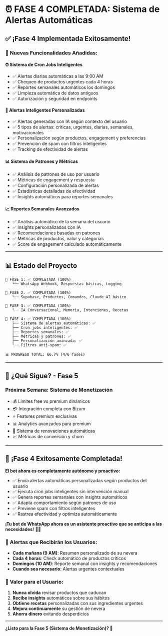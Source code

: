 # ⏰ FASE 4 COMPLETADA: Sistema de Alertas Automáticas

## ✅ **¡Fase 4 Implementada Exitosamente!**

### 🚀 **Nuevas Funcionalidades Añadidas:**

#### ⏰ **Sistema de Cron Jobs Inteligentes**
- ✅ Alertas diarias automáticas a las 9:00 AM
- ✅ Chequeo de productos urgentes cada 4 horas
- ✅ Reportes semanales automáticos los domingos
- ✅ Limpieza automática de datos antiguos
- ✅ Autorización y seguridad en endpoints

#### 🤖 **Alertas Inteligentes Personalizadas**
- ✅ Alertas generadas con IA según contexto del usuario
- ✅ 5 tipos de alertas: críticas, urgentes, diarias, semanales, motivacionales
- ✅ Personalización según productos, engagement y preferencias
- ✅ Prevención de spam con filtros inteligentes
- ✅ Tracking de efectividad de alertas

#### 📊 **Sistema de Patrones y Métricas**
- ✅ Análisis de patrones de uso por usuario
- ✅ Métricas de engagement y respuesta
- ✅ Configuración personalizada de alertas
- ✅ Estadísticas detalladas de efectividad
- ✅ Insights automáticos para reportes semanales

#### 📈 **Reportes Semanales Avanzados**
- ✅ Análisis automático de la semana del usuario
- ✅ Insights personalizados con IA
- ✅ Recomendaciones basadas en patrones
- ✅ Métricas de productos, valor y categorías
- ✅ Score de engagement calculado automáticamente

---

## 📊 **Estado del Proyecto**

```
🎯 FASE 1: ✅ COMPLETADA (100%)
   └── WhatsApp Webhook, Respuestas básicas, Logging

🎯 FASE 2: ✅ COMPLETADA (100%)
   └── Supabase, Productos, Comandos, Claude AI básico

🎯 FASE 3: ✅ COMPLETADA (100%)
   └── IA Conversacional, Memoria, Intenciones, Recetas

🎯 FASE 4: ✅ COMPLETADA (100%)
   ├── Sistema de alertas automáticas: ✅
   ├── Cron jobs inteligentes: ✅
   ├── Reportes semanales: ✅
   ├── Métricas y patrones: ✅
   ├── Personalización avanzada: ✅
   └── Filtros anti-spam: ✅

📊 PROGRESO TOTAL: 66.7% (4/6 fases)
```

---

## 🚀 **¿Qué Sigue? - Fase 5**

### **Próxima Semana: Sistema de Monetización**
- 💰 Límites free vs premium dinámicos
- 💳 Integración completa con Bizum
- ⭐ Features premium exclusivas
- 📊 Analytics avanzados para premium
- 🔄 Sistema de renovaciones automáticas
- 📈 Métricas de conversión y churn

---

## 🎉 **¡Fase 4 Exitosamente Completada!**

**El bot ahora es completamente autónomo y proactivo:**
- ✅ Envía alertas automáticas personalizadas según productos del usuario
- ✅ Ejecuta cron jobs inteligentes sin intervención manual
- ✅ Genera reportes semanales con insights automáticos
- ✅ Adapta comportamiento según patrones de uso
- ✅ Previene spam con filtros inteligentes
- ✅ Rastrea efectividad y optimiza automáticamente

**¡Tu bot de WhatsApp ahora es un asistente proactivo que se anticipa a las necesidades!** 🤖⏰

### 📧 **Alertas que Recibirán los Usuarios:**
- **Cada mañana (9 AM)**: Resumen personalizado de su nevera
- **Cada 4 horas**: Check automático de productos críticos
- **Domingos (10 AM)**: Reporte semanal con insights y recomendaciones
- **Cuando sea necesario**: Alertas urgentes contextuales

### 🎯 **Valor para el Usuario:**
1. **Nunca olvida** revisar productos que caducan
2. **Recibe insights** automáticos sobre sus hábitos
3. **Obtiene recetas** personalizadas con sus ingredientes urgentes
4. **Mejora continuamente** su gestión de nevera
5. **Ahorra dinero** evitando desperdicios

---

**¿Listo para la Fase 5 (Sistema de Monetización)? 🚀**
